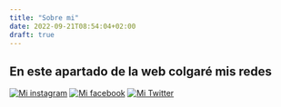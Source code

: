 ```yaml
---
title: "Sobre mi"
date: 2022-09-21T08:54:04+02:00
draft: true
---
```


## En este apartado de la web colgaré mis redes


[![Mi instagram](https://upload.wikimedia.org/wikipedia/commons/e/e7/Instagram_logo_2016.svg)](https://www.instagram.com/therock/?hl=es)
[![Mi facebook](https://upload.wikimedia.org/wikipedia/commons/thumb/0/05/Facebook_Logo_%282019%29.png/120px-Facebook_Logo_%282019%29.png)](https://es-es.facebook.com/zuck/)
[![Mi Twitter](https://upload.wikimedia.org/wikipedia/commons/thumb/4/4f/Twitter-logo.svg/120px-Twitter-logo.svg.png)](https://twitter.com/theofficialbale)